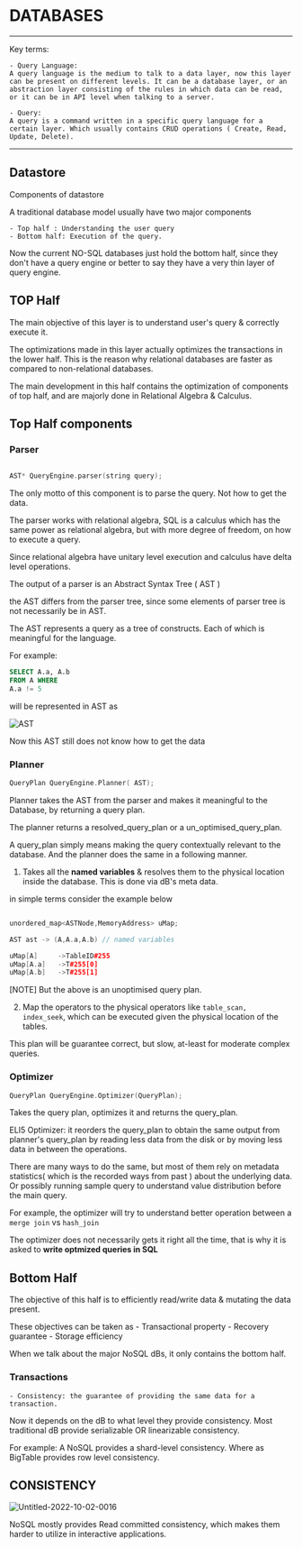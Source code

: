# DATABASES
---
Key terms:

    - Query Language: 
    A query language is the medium to talk to a data layer, now this layer can be present on different levels. It can be a database layer, or an abstraction layer consisting of the rules in which data can be read, or it can be in API level when talking to a server.

    - Query: 
    A query is a command written in a specific query language for a certain layer. Which usually contains CRUD operations ( Create, Read, Update, Delete).


---

## Datastore
Components of datastore

A traditional database model usually have two major components

    - Top half : Understanding the user query
    - Bottom half: Execution of the query.

Now the current NO-SQL databases just hold the bottom half, since they don't have a query engine or better to say they have a very thin layer of query engine.


## TOP Half

The main objective of this layer is to understand user's query & correctly execute it.

The optimizations made in this layer actually optimizes the transactions in the lower half. This is the reason why relational databases are faster as compared to non-relational databases.

The main development in this half contains the optimization of components of top half, and are majorly done in Relational Algebra & Calculus.

## Top Half components

### Parser


```cpp

AST* QueryEngine.parser(string query);
```

The only motto of this component is to parse the query. Not how to get the data.

The parser works with relational algebra, SQL is a calculus which has the same power as relational algebra, but with more degree of freedom, on how to execute a query.

Since relational algebra have unitary level execution and calculus have delta level operations.

The output of a parser is an Abstract Syntax Tree ( AST )

the AST differs from the parser tree, since some elements of parser tree is not necessarily be in AST.

The AST represents a query as a tree of constructs. Each of which is meaningful for the language.

For example:

```SQL 
SELECT A.a, A.b 
FROM A WHERE
A.a != 5
```
will be represented in AST as 

![AST](https://user-images.githubusercontent.com/25270515/193409035-9a285ee2-5594-4068-af59-d90aef85e907.png)

Now this AST still does not know how to get the data


### Planner

```cpp
QueryPlan QueryEngine.Planner( AST);
```

Planner takes the AST from the parser and makes it meaningful to the Database, by returning a query plan.

The planner returns a resolved_query_plan or a un_optimised_query_plan.

A query_plan simply means making the query contextually relevant to the database. And the planner does the same in a following manner.

1. Takes all the <b>named variables</b> & resolves them to the physical location inside the database. This is done via dB's meta data.

in simple terms consider the example below

```cpp

unordered_map<ASTNode,MemoryAddress> uMap;

AST ast -> (A,A.a,A.b) // named variables

uMap[A]     ->TableID#255
uMap[A.a]   ->T#255[0]
uMap[A.b]   ->T#255[1]

```

[NOTE] But the above is an unoptimised query plan.


2. Map the operators to the physical operators like ```table_scan, index_seek```, which can be executed given the physical location of the tables.


This plan will be guarantee correct, but slow, at-least for moderate  complex queries.


### Optimizer 

```cpp
QueryPlan QueryEngine.Optimizer(QueryPlan);
```

Takes the query plan, optimizes it and returns the query_plan.


ELI5 Optimizer: it reorders the query_plan to obtain the same output from planner's query_plan by reading less data from the disk or by moving less data in between the operations.


There are many ways to do the same, but most of them rely on metadata statistics( which is the recorded ways from past ) about the underlying data.
Or possibly running sample query to understand value distribution before the main query.

For example, the optimizer will try to understand better operation between a ```merge join``` vs  ```hash_join```

The optimizer does not necessarily gets it right all the time, that is why it is asked to <b> write optmized queries in SQL </b> 

## Bottom Half

The objective of this half is to efficiently read/write data & mutating the data present.

These objectives can be taken as 
    - Transactional property
    - Recovery guarantee
    - Storage efficiency 

When we talk about the major NoSQL dBs, it only contains the bottom half.

### Transactions 
    
    - Consistency: the guarantee of providing the same data for a transaction.

Now it depends on the dB to what level they provide consistency.
Most traditional dB provide serializable OR linearizable consistency.

For example:
A NoSQL provides a shard-level consistency.
Where as BigTable provides row level consistency.

## CONSISTENCY 

![Untitled-2022-10-02-0016](https://user-images.githubusercontent.com/25270515/193431881-54414706-2973-4a5c-8ba6-d61870e6b9ce.png)



NoSQL mostly provides Read committed consistency, which makes them harder to utilize in interactive applications.

